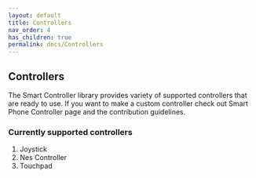 ```yaml
---
layout: default
title: Controllers
nav_order: 4
has_children: true
permalink: docs/Controllers
--- 
```

## Controllers
The Smart Controller library provides variety of supported controllers that are ready to use. 
If you want to make a custom controller check out Smart Phone Controller page and the contribution guidelines. 

### Currently supported controllers
1. Joystick
2. Nes Controller
3. Touchpad